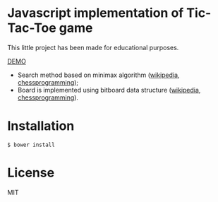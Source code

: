# Javascript implementation of Tic-Tac-Toe game

This little project has been made for educational purposes.

[DEMO](http://velichko.net/projects/tictactoejs/) 

* Search method based on minimax algorithm ([wikipedia](https://en.wikipedia.org/wiki/Minimax), [chessprogramming](https://chessprogramming.wikispaces.com/Minimax));
* Board is implemented using bitboard data structure ([wikipedia](https://en.wikipedia.org/wiki/Bitboard), [chessprogramming](https://chessprogramming.wikispaces.com/Bitboards)).

# Installation

```
$ bower install
```


# License

MIT
